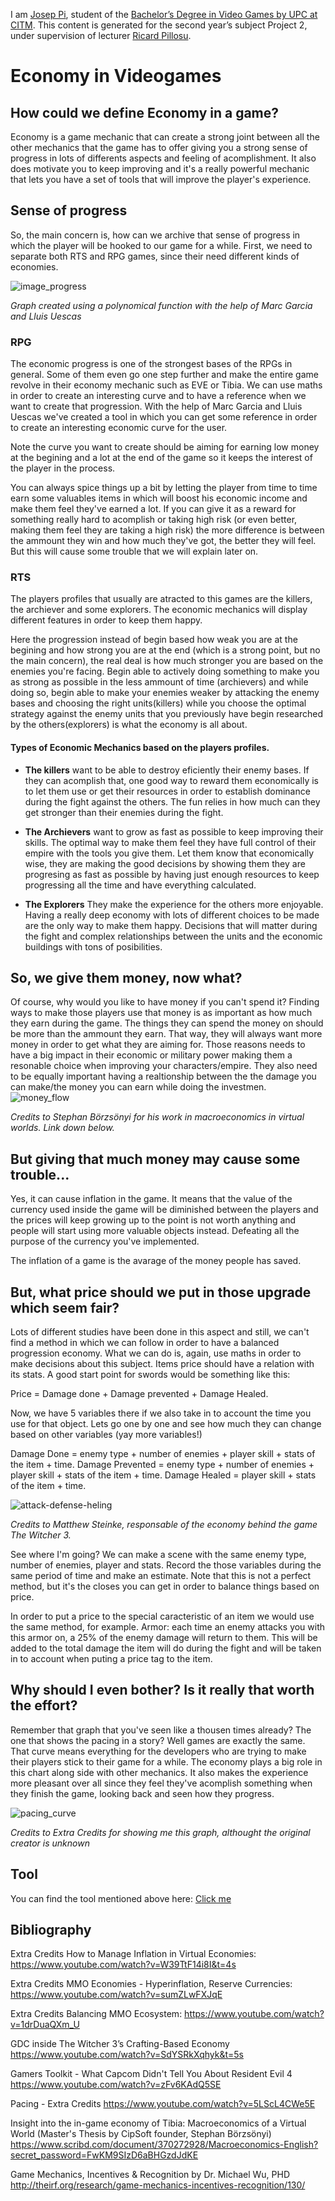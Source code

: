 
I am [Josep Pi](<https://www.linkedin.com/in/josep-serra-409431146>), student of the [Bachelor’s Degree in Video Games by UPC at CITM](<https://www.citm.upc.edu/ing/estudis/graus-videojocs/>). This content is generated for the second year’s subject Project 2, under supervision of lecturer [Ricard Pillosu](<https://es.linkedin.com/in/ricardpillosu>).

# Economy in Videogames
## How could we define Economy in a game?
Economy is a game mechanic that can create a strong joint between all the other mechanics that the game has to offer giving you a strong sense of progress in lots of differents aspects and feeling of acomplishment. It also does motivate you to keep improving and it's a really powerful mechanic that lets you have a set of tools that will improve the player's experience.

## Sense of progress
So, the main concern is, how can we archive that sense of progress in which the player will be hooked to our game for a while. First, we need to separate both RTS and RPG games, since their need different kinds of economies.

![image_progress](https://github.com/joseppi/Economy_in_videogames/blob/master/Wiki%20Economy%20Images/Example%20of%20progress%20graph.PNG?raw=true)

*Graph created using a polynomical function with the help of Marc Garcia and Lluis Uescas*

### RPG
The economic progress is one of the strongest bases of the RPGs in general. Some of them even go one step further and make the entire game revolve in their economy mechanic such as EVE or Tibia.
We can use maths in order to create an interesting curve and to have a reference when we want to create that progression. 
With the help of Marc Garcia and Lluis Uescas we've created a tool in which you can get some reference in order to create an interesting economic curve for the user.

Note the curve you want to create should be aiming for earning low money at the begining and a lot at the end of the game so it keeps the interest of the player in the process.

You can always spice things up a bit by letting the player from time to time earn some valuables items in which will boost his economic income and make them feel they've earned a lot. If you can give it as a reward for something really hard to acomplish or taking high risk (or even better, making them feel they are taking a high risk) the more difference is between the ammount they win and how much they've got, the better they will feel. But this will cause some trouble that we will explain later on.

### RTS
The players profiles that usually are atracted to this games are the killers, the archiever and some explorers. The economic mechanics will display different features in order to keep them happy. 

Here the progression instead of begin based how weak you are at the begining and how strong you are at the end (which is a strong point, but no the main concern), the real deal is how much stronger you are based on the enemies you're facing. Begin able to actively doing something to make you as strong as possible in the less ammount of time (archievers) and while doing so, begin able to make your enemies weaker by attacking the enemy bases and choosing the right units(killers) while you choose the optimal strategy against the enemy units that you previously have begin researched by the others(explorers) is what the economy is all about.

#### Types of Economic Mechanics based on the players profiles.
* **The killers** want to be able to destroy eficiently their enemy bases. If they can acomplish that, one good way to reward them economically is to let them use or get their resources in order to establish dominance during the fight against the others. The fun relies in how much can they get stronger than their enemies during the fight.

* **The Archievers** want to grow as fast as possible to keep improving their skills. The optimal way to make them feel they have full control of their empire with the tools you give them. Let them know that economically wise, they are making the good decisions by showing them they are progresing as fast as possible by having just enough resources to keep progressing all the time and have everything calculated.

* **The Explorers** They make the experience for the others more enjoyable. Having a really deep economy with lots of different choices to be made are the only way to make them happy. Decisions that will matter during the fight and complex relationships between the units and the economic buildings with tons of posibilities.

## So, we give them money, now what?
Of course, why would you like to have money if you can't spend it? Finding ways to make those players use that money is as important as how much they earn during the game. The things they can spend the money on should be more than the ammount they earn. That way, they will always want more money in order to get what they are aiming for. Those reasons needs to have a big impact in their economic or military power making them a resonable choice when improving your characters/empire. They also need to be equally important having a realtionship between the the damage you can make/the money you can earn while doing the investmen.
![money_flow](https://github.com/joseppi/Economy_in_videogames/blob/master/Wiki%20Economy%20Images/Flow%20of%20money%20in%20an%20MMORPG.PNG?raw=true)

*Credits to Stephan Börzsönyi for his work in macroeconomics in virtual worlds. Link down below.*

## But giving that much money may cause some trouble...
Yes, it can cause inflation in the game. It means that the value of the currency used inside the game will be diminished between the players and the prices will keep growing up to the point is not worth anything and people will start using more valuable objects instead. Defeating all the purpose of the currency you've implemented.

The inflation of a game is the avarage of the money people has saved.

## But, what price should we put in those upgrade which seem fair?
Lots of different studies have been done in this aspect and still, we can't find a method in which we can follow in order to have a balanced progression economy. What we can do is, again, use maths in order to make decisions about this subject. Items price should have a relation with its stats. A good start point for swords would be something like this:

Price = Damage done + Damage prevented + Damage Healed.

Now, we have 5 variables there if we also take in to account the time you use for that object. Lets go one by one and see how much they can change based on other variables (yay more variables!)

Damage Done = enemy type + number of enemies + player skill + stats of the item + time.
Damage Prevented = enemy type + number of enemies + player skill + stats of the item + time.
Damage Healed = player skill + stats of the item + time.

![attack-defense-heling](https://github.com/joseppi/Economy_in_videogames/blob/master/Wiki%20Economy%20Images/Damage-Defense-Heal.PNG?raw=true)

*Credits to Matthew Steinke, responsable of the economy behind the game The Witcher 3.*

See where I'm going? We can make a scene with the same enemy type, number of enemies, player and stats. Record the those variables during the same period of time and make an estimate. Note that this is not a perfect method, but it's the closes you can get in order to balance things based on price.

In order to put a price to the special caracteristic of an item we would use the same method, for example. Armor: each time an enemy attacks you with this armor on, a 25% of the enemy damage will return to them. This will be added to the total damage the item will do during the fight and will be taken in to account when puting a price tag to the item.

## Why should I even bother? Is it really that worth the effort?
Remember that graph that you've seen like a thousen times already? The one that shows the pacing in a story? Well games are exactly the same. That curve means everything for the developers who are trying to make their players stick to their game for a while. The economy plays a big role in this chart along side with other mechanics. It also makes the experience more pleasant over all since they feel they've acomplish something when they finish the game, looking back and seen how they progress.

![pacing_curve](https://github.com/joseppi/Economy_in_videogames/blob/master/Wiki%20Economy%20Images/Pacing%20Curve.PNG?raw=true)

*Credits to Extra Credits for showing me this graph, althought the original creator is unknown*

## Tool
You can find the tool mentioned above here: [Click me](https://docs.google.com/spreadsheets/d/10UDd0ExogH29ZdufqrceJjp1WT0-Bghc0ELqBsWkkNU/edit?usp=sharing)


## Bibliography
Extra Credits How to Manage Inflation in Virtual Economies: https://www.youtube.com/watch?v=W39TtF14i8I&t=4s

Extra Credits MMO Economies - Hyperinflation, Reserve Currencies:
https://www.youtube.com/watch?v=sumZLwFXJqE

Extra Credits Balancing MMO Ecosystem:
https://www.youtube.com/watch?v=1drDuaQXm_U

GDC inside The Witcher 3’s Crafting-Based Economy
https://www.youtube.com/watch?v=SdYSRkXqhyk&t=5s

Gamers Toolkit - What Capcom Didn't Tell You About Resident Evil 4
https://www.youtube.com/watch?v=zFv6KAdQ5SE

Pacing - Extra Credits
https://www.youtube.com/watch?v=5LScL4CWe5E

Insight into the in-game economy of Tibia: Macroeconomics of a Virtual World (Master's Thesis by CipSoft founder, Stephan Börzsönyi)
https://www.scribd.com/document/370272928/Macroeconomics-English?secret_password=FwKM9SIzD6aBHGzdJdKE

Game Mechanics, Incentives & Recognition by Dr. Michael Wu, PHD
http://theirf.org/research/game-mechanics-incentives-recognition/130/
